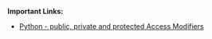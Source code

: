 <b>Important Links:</b><br>
<ul>
    <li><a href="https://www.tutorialsteacher.com/python/private-and-protected-access-modifiers-in-python">
    Python - public, private and protected Access Modifiers</a></li>
</ul>